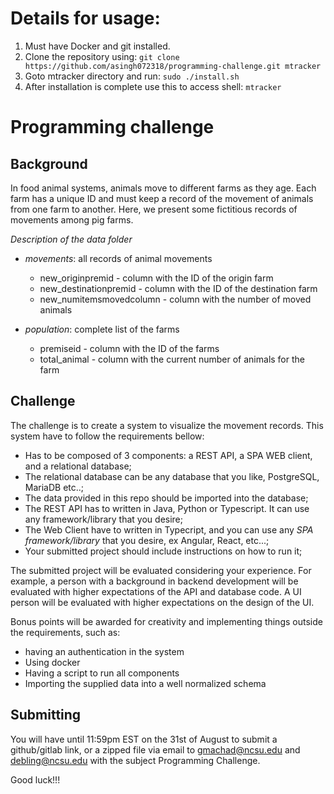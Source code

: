 # Details for usage:
1. Must have Docker and git installed.
2. Clone the repository using: `git clone https://github.com/asingh072318/programming-challenge.git mtracker`
3. Goto mtracker directory and run: `sudo ./install.sh`
4. After installation is complete use this to access shell:  `mtracker`



# Programming challenge

## Background
In food animal systems, animals move to different farms as they age. Each farm has a unique ID and must keep a record of the movement of animals from one farm to another. Here, we present some fictitious records of movements among pig farms.

*Description of the data folder* 

*	*movements*: all records of animal movements 
    -  new_originpremid - column with the ID of the origin farm 
    -  new_destinationpremid - column with the ID of the destination farm 
    -  new_numitemsmovedcolumn - column with the number of moved animals

*	*population*: complete list of the farms
    -  premiseid - column with the ID of the farms
    -  total_animal - column with the current number of animals for the farm


## Challenge
The challenge is to create a system to visualize the movement records. This
system have to follow the requirements bellow:

- Has to be composed of 3 components: a REST API, a SPA WEB client, and a
  relational database;
- The relational database can be any database that you like, PostgreSQL, MariaDB
  etc..;
- The data provided in this repo should be imported into the database;
- The REST API has to written in Java, Python or Typescript. It can use any
  framework/library that you desire;
- The Web Client have to written in Typecript, and you can use any *SPA
  framework/library* that you desire, ex Angular, React, etc...;
- Your submitted project should include instructions on how to run it;

The submitted project will be evaluated considering your experience. For example, a
person with a background in backend development will be evaluated with higher
expectations of the API and database code. A UI person will be evaluated with
higher expectations on the design of the UI.

Bonus points will be awarded for creativity and implementing things outside the
requirements, such as:
- having an authentication in the system
- Using docker
- Having a script to run all components
- Importing the supplied data into a well normalized schema

## Submitting
You will have until 11:59pm EST on the 31st of August to submit a github/gitlab
link, or a zipped file via email to <gmachad@ncsu.edu> and <debling@ncsu.edu>
with the subject Programming Challenge.

Good luck!!!
